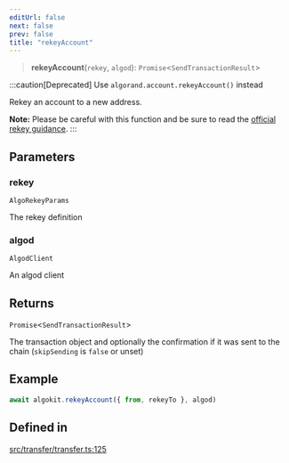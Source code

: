 ```yaml
---
editUrl: false
next: false
prev: false
title: "rekeyAccount"
---
```


> **rekeyAccount**(`rekey`, `algod`): `Promise`\<`SendTransactionResult`\>

:::caution[Deprecated]
Use `algorand.account.rekeyAccount()` instead

Rekey an account to a new address.

**Note:** Please be careful with this function and be sure to read the [official rekey guidance](https://developer.algorand.org/docs/get-details/accounts/rekey/).
:::

## Parameters

### rekey

`AlgoRekeyParams`

The rekey definition

### algod

`AlgodClient`

An algod client

## Returns

`Promise`\<`SendTransactionResult`\>

The transaction object and optionally the confirmation if it was sent to the chain (`skipSending` is `false` or unset)

## Example

```typescript
await algokit.rekeyAccount({ from, rekeyTo }, algod)
```

## Defined in

[src/transfer/transfer.ts:125](https://github.com/algorandfoundation/algokit-utils-ts/blob/e57e96ab17213653e656688e8d7251c0107554cf/src/transfer/transfer.ts#L125)
